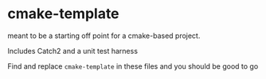 # cmake-template

meant to be a starting off point for a cmake-based project.

Includes Catch2 and a unit test harness

Find and replace `cmake-template` in these files and you should be good to go
